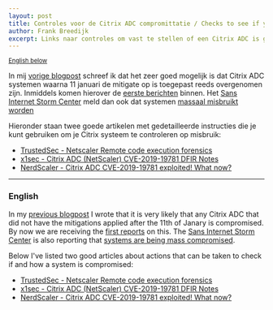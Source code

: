 ```yaml
---
layout: post
title: Controles voor de Citrix ADC compromittatie / Checks to see if your Citrix ADC is compromised
author: Frank Breedijk
excerpt: Links naar controles om vast te stellen of een Citrix ADC is gecompromitteerd / Links to articles on how to check if your Citrix ADC is compromised
---
```

<p>
	<small><a href='{{ page.url }}#english'>English below</a></small>
</p>

In mij [vorige blogpost](/2020/01/13/Citrix/) schreef ik dat het zeer goed mogelijk is dat Citrix ADC systemen waarna 11 januari de mitigate op is toegepast reeds overgenomen zijn. Inmiddels komen hierover de [eerste berichten](https://twitter.com/sans_isc/status/1216375320846176261) binnen. Het [Sans Internet Storm Center](https://isc.sans.edu) meld dan ook dat systemen [massaal misbruikt worden](https://isc.sans.edu/forums/diary/Citrix+ADC+Exploits+are+Public+and+Heavily+Used+Attempts+to+Install+Backdoor/25700/)

Hieronder staan twee goede artikelen met gedetailleerde instructies die je kunt gebruiken om je Citrix systeem te controleren op misbruik:

* [TrustedSec - Netscaler Remote code execution forensics](https://www.trustedsec.com/blog/netscaler-remote-code-execution-forensics/)
* [x1sec - Citrix ADC (NetScaler) CVE-2019-19781 DFIR Notes](https://github.com/x1sec/CVE-2019-19781/blob/master/CVE-2019-19781-DFIR.md)
* [NerdScaler - Citrix ADC CVE-2019-19781 exploited! What now?](https://nerdscaler.com/2020/01/13/citrix-adc-cve-2019-19781-exploited-what-now/)

<hr>

### <a name="english"></a>English

In my [previous blogpost](/2020/01/13/Citrix/) I wrote that it is very likely that any Citrix ADC that did not have the mitigations applied after the 11th of Janary is compromised. By now we are receiving the [first reports](https://twitter.com/sans_isc/status/1216375320846176261) on this. The [Sans Internet Storm Center](https://isc.sans.edu) is also reporting that [systems are being mass compromised](https://isc.sans.edu/forums/diary/Citrix+ADC+Exploits+are+Public+and+Heavily+Used+Attempts+to+Install+Backdoor/25700/).

Below I've listed two good articles about actions that can be taken to check if and how a system is compromised:

* [TrustedSec - Netscaler Remote code execution forensics](https://www.trustedsec.com/blog/netscaler-remote-code-execution-forensics/)
* [x1sec - Citrix ADC (NetScaler) CVE-2019-19781 DFIR Notes](https://github.com/x1sec/CVE-2019-19781/blob/master/CVE-2019-19781-DFIR.md)
* [NerdScaler - Citrix ADC CVE-2019-19781 exploited! What now?](https://nerdscaler.com/2020/01/13/citrix-adc-cve-2019-19781-exploited-what-now/)
